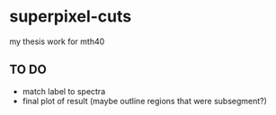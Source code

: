 # superpixel-cuts
my thesis work for mth40 

## TO DO
- match label to spectra 
- final plot of result (maybe outline regions that were subsegment?)

